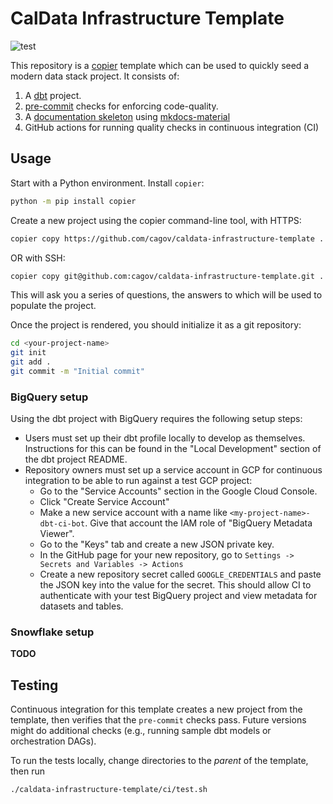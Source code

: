 # CalData Infrastructure Template

![test](https://github.com/cagov/caldata-infrastructure-template/actions/workflows/test.yml/badge.svg?branch=main)

This repository is a [copier](https://copier.readthedocs.io/en/stable/) template
which can be used to quickly seed a modern data stack project.
It consists of:

1. A [dbt](https://docs.getdbt.com/) project.
1. [pre-commit](https://pre-commit.com/) checks for enforcing code-quality.
1. A [documentation skeleton](https://cagov.github.io/caldata-infrastructure-template) using [mkdocs-material](https://squidfunk.github.io/mkdocs-material/)
1. GitHub actions for running quality checks in continuous integration (CI)

## Usage

Start with a Python environment. Install `copier`:

```bash
python -m pip install copier
```

Create a new project using the copier command-line tool, with HTTPS:
```bash
copier copy https://github.com/cagov/caldata-infrastructure-template .
```
OR with SSH:
```bash
copier copy git@github.com:cagov/caldata-infrastructure-template.git .
```

This will ask you a series of questions, the answers to which will be used to populate the project.

Once the project is rendered, you should initialize it as a git repository:

```bash
cd <your-project-name>
git init
git add .
git commit -m "Initial commit"
```

### BigQuery setup

Using the dbt project with BigQuery requires the following setup steps:
* Users must set up their dbt profile locally to develop as themselves.
  Instructions for this can be found in the "Local Development" section of the dbt project README.
* Repository owners must set up a service account in GCP for continuous integration to
  be able to run against a test GCP project:
    * Go to the "Service Accounts" section in the Google Cloud Console.
    * Click "Create Service Account"
    * Make a new service account with a name like `<my-project-name>-dbt-ci-bot`.
      Give that account the IAM role of "BigQuery Metadata Viewer".
    * Go to the "Keys" tab and create a new JSON private key.
    * In the GitHub page for your new repository, go to `Settings -> Secrets and Variables -> Actions`
    * Create a new repository secret called `GOOGLE_CREDENTIALS` and paste the JSON key
      into the value for the secret. This should allow CI to authenticate with your
      test BigQuery project and view metadata for datasets and tables.

### Snowflake setup

**TODO**

## Testing

Continuous integration for this template creates a new project from the template,
then verifies that the `pre-commit` checks pass.
Future versions might do additional checks
(e.g., running sample dbt models or orchestration DAGs).

To run the tests locally, change directories to the *parent* of the template,
then run

```bash
./caldata-infrastructure-template/ci/test.sh
```
